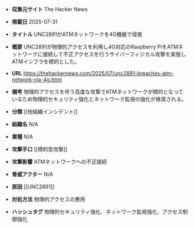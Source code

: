 - **収集元サイト**
The Hacker News

- **掲載日**
2025-07-31

- **タイトル**
UNC2891がATMネットワークを4G機器で侵害

- **概要**
UNC2891が物理的アクセスを利用し4G対応のRaspberry PiをATMネットワークに接続して不正アクセスを行うサイバーフィジカル攻撃を実施しATMインフラを標的とした。

- **URL**
https://thehackernews.com/2025/07/unc2891-breaches-atm-network-via-4g.html

- **備考**
物理的アクセスを伴う高度な攻撃でATMネットワークが標的となっているため物理的セキュリティ強化とネットワーク監視の強化が推奨される。

- **分類**
[[他組織インシデント]]

- **組織名**
N/A

- **業種**
N/A

- **攻撃手口**
[[標的型攻撃]]

- **攻撃影響**
ATMネットワークへの不正接続

- **脅威アクター**
N/A

- **原因**
[[UNC2891]]

- **対処方法**
物理的アクセスの悪用

- **ハッシュタグ**
物理的セキュリティ強化、ネットワーク監視強化、アクセス制御強化
